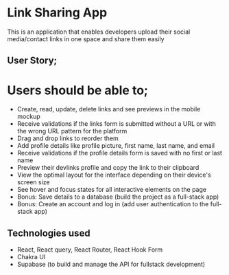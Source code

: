 # Link Sharing App

This is an application that enables developers upload their social media/contact links in one space and share them easily

## User Story;

# Users should be able to;

- Create, read, update, delete links and see previews in the mobile mockup
- Receive validations if the links form is submitted without a URL or with the wrong URL pattern for the platform
- Drag and drop links to reorder them
- Add profile details like profile picture, first name, last name, and email
- Receive validations if the profile details form is saved with no first or last name
- Preview their devlinks profile and copy the link to their clipboard
- View the optimal layout for the interface depending on their device's screen size
- See hover and focus states for all interactive elements on the page
- Bonus: Save details to a database (build the project as a full-stack app)
- Bonus: Create an account and log in (add user authentication to the full-stack app)

## Technologies used

- React, React query, React Router, React Hook Form
- Chakra UI
- Supabase (to build and manage the API for fullstack development)
